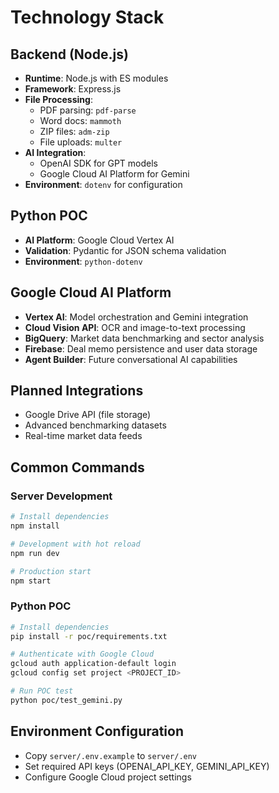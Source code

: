 # Technology Stack

## Backend (Node.js)
- **Runtime**: Node.js with ES modules
- **Framework**: Express.js
- **File Processing**: 
  - PDF parsing: `pdf-parse`
  - Word docs: `mammoth`
  - ZIP files: `adm-zip`
  - File uploads: `multer`
- **AI Integration**: 
  - OpenAI SDK for GPT models
  - Google Cloud AI Platform for Gemini
- **Environment**: `dotenv` for configuration

## Python POC
- **AI Platform**: Google Cloud Vertex AI
- **Validation**: Pydantic for JSON schema validation
- **Environment**: `python-dotenv`

## Google Cloud AI Platform
- **Vertex AI**: Model orchestration and Gemini integration
- **Cloud Vision API**: OCR and image-to-text processing
- **BigQuery**: Market data benchmarking and sector analysis
- **Firebase**: Deal memo persistence and user data storage
- **Agent Builder**: Future conversational AI capabilities

## Planned Integrations
- Google Drive API (file storage)
- Advanced benchmarking datasets
- Real-time market data feeds

## Common Commands

### Server Development
```bash
# Install dependencies
npm install

# Development with hot reload
npm run dev

# Production start
npm start
```

### Python POC
```bash
# Install dependencies
pip install -r poc/requirements.txt

# Authenticate with Google Cloud
gcloud auth application-default login
gcloud config set project <PROJECT_ID>

# Run POC test
python poc/test_gemini.py
```

## Environment Configuration
- Copy `server/.env.example` to `server/.env`
- Set required API keys (OPENAI_API_KEY, GEMINI_API_KEY)
- Configure Google Cloud project settings